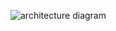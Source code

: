 ![architecture diagram](https://drive.google.com/uc?export=view&id=1lZ-urIUfC4xg4CGAQwGU8-cGzTOwz1vQ)